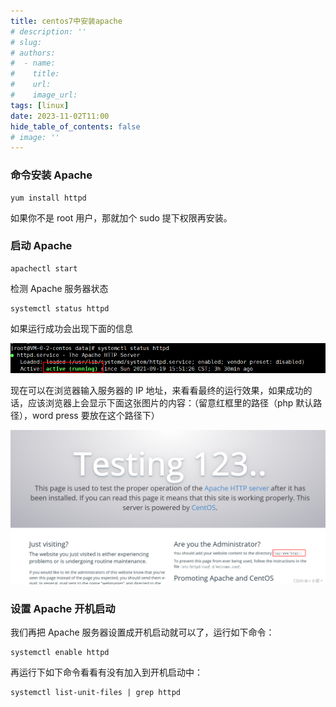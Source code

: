 ```yaml
---
title: centos7中安装apache
# description: ''
# slug:
# authors:
#  - name:
#    title:
#    url:
#    image_url:
tags: [linux]
date: 2023-11-02T11:00
hide_table_of_contents: false
# image: ''
---
```


### 命令安装 Apache

```
yum install httpd
```

如果你不是 root 用户，那就加个 sudo 提下权限再安装。

### 启动 Apache

```
apachectl start
```

检测 Apache 服务器状态

```
systemctl status httpd
```

如果运行成功会出现下面的信息

![Alt text](02001/1.png)

现在可以在浏览器输入服务器的 IP 地址，来看看最终的运行效果，如果成功的话，应该浏览器上会显示下面这张图片的内容：（留意红框里的路径（php 默认路径），word press 要放在这个路径下）

![Alt text](02001/2.png)

### 设置 Apache 开机启动

我们再把 Apache 服务器设置成开机启动就可以了，运行如下命令：

```
systemctl enable httpd
```

再运行下如下命令看看有没有加入到开机启动中：

```
systemctl list-unit-files | grep httpd
```
